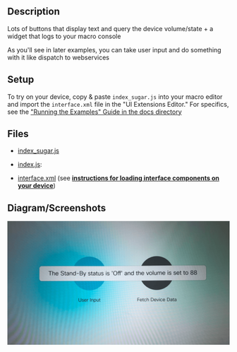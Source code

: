 ## Description

Lots of buttons that display text and query the device volume/state + a widget that logs to your macro console 

As you'll see in later examples, you can take user input and do something with it like dispatch to webservices

## Setup

To try on your device, copy & paste ```index_sugar.js``` into your macro editor and import the ```interface.xml``` file in the "UI Extensions Editor." For specifics, see the ["Running the Examples" Guide in the docs directory](../../docs/running-the-examples.md)

## Files

* [index_sugar.js](index_sugar.js)

* [index.js](index.js): 

* [interface.xml](interface.xml) (see **[instructions for loading interface components on your device](../../docs/running-the-examples.md#experimenting-w-an-example)**)


## Diagram/Screenshots

![screenshot](./assets/ex1_clickhandler.png)

